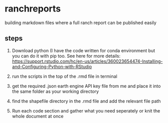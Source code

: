# ranchreports
building markdown files where a full ranch report can be published easily

## steps 
1. Download python (I have the code written for conda environment but you can do it with pip too. See here for more details: https://support.rstudio.com/hc/en-us/articles/360023654474-Installing-and-Configuring-Python-with-RStudio

2. run the scripts in the top of the .rmd file in terminal
3. get the required .json earth engine API key file from me and place it into the same folder as your working directory
4. find the shapefile directory in the .rmd file and add the relevant file path
5. Run each code section and gather what you need seperately or knit the whole document at once
